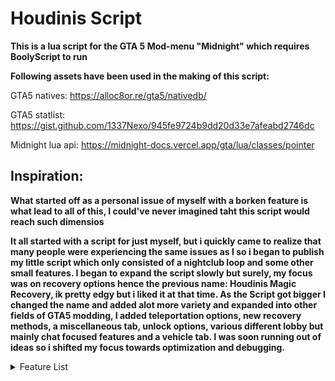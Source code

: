 # Houdinis Script

**This is a lua script for the GTA 5 Mod-menu "Midnight" which requires BoolyScript to run**

**Following assets have been used in the making of this script:** 

GTA5 natives: https://alloc8or.re/gta5/nativedb/

GTA5 statlist: https://gist.github.com/1337Nexo/945fe9724b9dd20d33e7afeabd2746dc

Midnight lua api: https://midnight-docs.vercel.app/gta/lua/classes/pointer

## Inspiration:
**What started off as a personal issue of myself with a borken feature is what lead to all of this, I could've never imagined taht this script would reach such dimensios**

**It all started with a script for just myself, but i quickly came to realize that many people were experiencing the same issues as I so i began to publish my little script which only consisted of a nightclub loop and some other small features. I began to expand the script slowly but surely, my focus was on recovery options hence the previous name: Houdinis Magic Recovery, ik pretty edgy but i liked it at that time. As the Script got bigger I changed the name and added alot more variety and expanded into other fields of GTA5 modding, I added teleportation options, new recovery methods, a miscellaneous tab, unlock options, various different lobby but mainly chat focused features and a vehicle tab. I was soon running out of ideas so i shifted my focus towards optimization and debugging.**

<details>
<summary>Feature List</summary>
  
## **Feature List for Houdinis Script v3.2.1**

<details>
<summary>Lobby</summary>
  
  - Let's Sing (choose from 4 songs)
    
  - Chat Commands
    - Print Chat Commands to console
    - New Chat commands
    - Choose from 7 different premade prefixes 
    - Choose a fully customizeable prefix 
    - Choose from 3 different response Chats
      
</details>

<details>
<summary>Vehicle options</summary>
  
### Vehicle
  - No collision jet (Spawns a F-160 Raiju with no world collision)
    
  - Choose a custom map size while in jets
    
  - Remove Opressor mk2 cooldown
</details>

<details>
<summary>Teleportation options</summary>
  
### Teleportation
  - Bunker teleports
    - Zancudo Bunker
    - Route 68 Bunker
    - Oilfields Bunker
    - Desert Bunker
    - Smoke Tree Bunker
    - Scrapyard Bunker
    - Grapeseed Bunker
    - Paleto Bunker
    - Route 1 Bunker
    - Farmhouse Bunker
    - Raton Canyon Bunker
      
  - Facility teleprots
    - Paleto Bay Facility
    - Mount Gorod Facility
    - Sandy Shores Facility
    - Zancudo River Facility
    - Grand Senora Desert Facility
    - Lago Zancudo Facility
    - Route 68 Facility
    - Ron Alternates Wind Farm Facility
    - Land Act Reservoir Facility
      
  - Nightclub teleports
    - LSIA Nightclub
    - Cypress Flats Nightclub
    - Del Perro Nightclub
    - Elysian Island Nightclub
    - La Mesa Nightclub
    - Mission Row Nightclub
    - Strawberry Nightclub
    - Vespucci Nightclub
    - Vinewood Nightclub
    - Vinewood West Nightclub
  - Apartment teleports
    - Some GTA:O apartments (IPL's required)
  - Business teleports
    - Arcade safe
    - Arcade business monitor
    - Nightclub office
    - Meth lab computer
    - Cocaine lockup computer
    - Weed farm computer
    - Counterfeit cash factory computer
    - Document forgery computer
    - Gunrunning Bunker computer
    - Hangar computer
      
  - CEO Office teleprots
    - Mazebank tower teleports
    - Arcadius Business Center teleports
    - Lom Bank teleports
    - Mazebank west teleports
      
  - Underwater locations
    - Teleports for some neat underwater locations (SP + MP)
      
  - M14 locations
    - All 10 possible M14 event locations
      
  - Gunvan locations
    - All 30 daily Gunvan locations
      
  - Drug Dealer locations
    - All 50 daily Drug Dealer locations

</details>

<details>
<summary>Miscellaneous options</summary>
  
### Misc
  - CEO/MC
    - Automatically become CEO
    - Automatically become MC President
      
  - Cooldowns
    - Remove CEO/VIP work cooldown
    - Remove Dax Work cooldown
    - Remove Oribtal cannon cooldown Remove CEO Vehicle cooldown
    - Remove Kosatka Missile cooldown/range
      
  - Multipliers
    - RP multiplier (1-30x)
    - AP multiplier (1-30x)
      
  - Money correction
    - Set overall expenses
    - Set overall income
      
  - Online services
    - Request service (M.O.C, Avenger, TerrorByte, Kosatka, Dinghy, Acid Lab, Acid Lab Bike, Ballistic equipment, Ammo drop)      
    -Report viewer

</details>

<details>
<summary>Unlock options</summary>
  
### Unlocks
  - Unlock collectibles (permanently and temporarily)
    - Unlock all
    - Action figure
    - LD Organics
    - Playing Cards
    - Signal Jammers
    - Treasure Chests
    - Snowmen
    - Buried Stashes
    - Hidden Caches
    - Jack o Lantern
    - Movie props
  - Unlock vehicle trade prices
    
  - Unlock flight school gold medals
    
  - Unlock Gunvan guns
    
  - Unlock shooting range rewards

</details>

<details>
<summary>Recovery options</summary>
  
### Recovery
  - Nightclub Recovery
    - Teleport to Nightclub safe
    - Max Nightclub popularity
    - Clear Nightclub earnings
    - AFK Nightclub loop (300k / 4s)
    - Fast Nightclub loop (300k / 1s)
    - Max Nightclub payout
    - Reset Nightclub payout
      
  - Business Recovery
    - Resupplly MC Businesses
        - Resupply Counterfit Cash Factory
        - Resupply Cocaine Lockup
        - Resupply Meth Lab
        - Resupply Weed Farm
        - Resupply Document Forgery Office
        - Resupply Gunrunning Bunker
          
    - Business Helper
      - Nightclub Helper
        - Notify you about your Nightclub
        - Display and Update Nightclub info

  - Warehouse Recovery
    - Clear Warehouse sells
    - Clear Warehouse earnings
    - Bypass cargo buy cooldown
    - Bypass cargo sell cooldown
    - Fill cargo warehouse
    - Auto complete cargo sell mission
    - Auto start cargo sell mission
      
  - Story Mode Recovery
    - Select Story mode character (Michael, Franklin, Trevor, All) 
    - Select money amount (0 - 2147483646)
    - Select loop amount (1 - random)
    - Money loop
</details>
</details>
